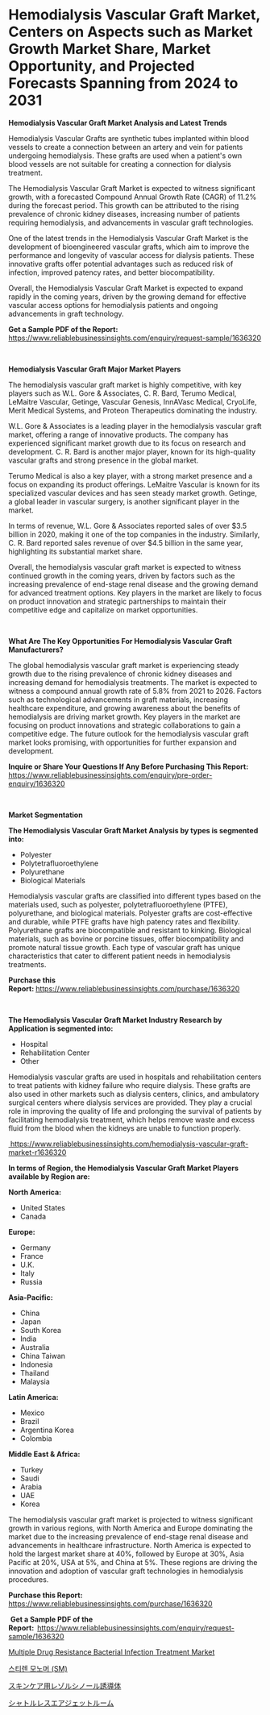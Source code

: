 <p><h1>Hemodialysis Vascular Graft Market, Centers on Aspects such as Market Growth Market Share, Market Opportunity, and Projected Forecasts Spanning from 2024 to 2031</h1></p><p><strong>Hemodialysis Vascular Graft Market Analysis and Latest Trends</strong></p>
<p><p>Hemodialysis Vascular Grafts are synthetic tubes implanted within blood vessels to create a connection between an artery and vein for patients undergoing hemodialysis. These grafts are used when a patient's own blood vessels are not suitable for creating a connection for dialysis treatment.</p><p>The Hemodialysis Vascular Graft Market is expected to witness significant growth, with a forecasted Compound Annual Growth Rate (CAGR) of 11.2% during the forecast period. This growth can be attributed to the rising prevalence of chronic kidney diseases, increasing number of patients requiring hemodialysis, and advancements in vascular graft technologies.</p><p>One of the latest trends in the Hemodialysis Vascular Graft Market is the development of bioengineered vascular grafts, which aim to improve the performance and longevity of vascular access for dialysis patients. These innovative grafts offer potential advantages such as reduced risk of infection, improved patency rates, and better biocompatibility.</p><p>Overall, the Hemodialysis Vascular Graft Market is expected to expand rapidly in the coming years, driven by the growing demand for effective vascular access options for hemodialysis patients and ongoing advancements in graft technology.</p></p>
<p><strong>Get a Sample PDF of the Report:&nbsp;</strong> <a href="https://www.reliablebusinessinsights.com/enquiry/request-sample/1636320">https://www.reliablebusinessinsights.com/enquiry/request-sample/1636320</a></p>
<p>&nbsp;</p>
<p><strong>Hemodialysis Vascular Graft Major Market Players</strong></p>
<p><p>The hemodialysis vascular graft market is highly competitive, with key players such as W.L. Gore & Associates, C. R. Bard, Terumo Medical, LeMaitre Vascular, Getinge, Vascular Genesis, InnAVasc Medical, CryoLife, Merit Medical Systems, and Proteon Therapeutics dominating the industry. </p><p>W.L. Gore & Associates is a leading player in the hemodialysis vascular graft market, offering a range of innovative products. The company has experienced significant market growth due to its focus on research and development. C. R. Bard is another major player, known for its high-quality vascular grafts and strong presence in the global market. </p><p>Terumo Medical is also a key player, with a strong market presence and a focus on expanding its product offerings. LeMaitre Vascular is known for its specialized vascular devices and has seen steady market growth. Getinge, a global leader in vascular surgery, is another significant player in the market.</p><p>In terms of revenue, W.L. Gore & Associates reported sales of over $3.5 billion in 2020, making it one of the top companies in the industry. Similarly, C. R. Bard reported sales revenue of over $4.5 billion in the same year, highlighting its substantial market share.</p><p>Overall, the hemodialysis vascular graft market is expected to witness continued growth in the coming years, driven by factors such as the increasing prevalence of end-stage renal disease and the growing demand for advanced treatment options. Key players in the market are likely to focus on product innovation and strategic partnerships to maintain their competitive edge and capitalize on market opportunities.</p></p>
<p>&nbsp;</p>
<p><strong>What Are The Key Opportunities For Hemodialysis Vascular Graft Manufacturers?</strong></p>
<p><p>The global hemodialysis vascular graft market is experiencing steady growth due to the rising prevalence of chronic kidney diseases and increasing demand for hemodialysis treatments. The market is expected to witness a compound annual growth rate of 5.8% from 2021 to 2026. Factors such as technological advancements in graft materials, increasing healthcare expenditure, and growing awareness about the benefits of hemodialysis are driving market growth. Key players in the market are focusing on product innovations and strategic collaborations to gain a competitive edge. The future outlook for the hemodialysis vascular graft market looks promising, with opportunities for further expansion and development.</p></p>
<p><strong>Inquire or Share Your Questions If Any Before Purchasing This Report:</strong> <a href="https://www.reliablebusinessinsights.com/enquiry/pre-order-enquiry/1636320">https://www.reliablebusinessinsights.com/enquiry/pre-order-enquiry/1636320</a></p>
<p>&nbsp;</p>
<p><strong>Market Segmentation</strong></p>
<p><strong>The Hemodialysis Vascular Graft Market Analysis by types is segmented into:</strong></p>
<p><ul><li>Polyester</li><li>Polytetrafluoroethylene</li><li>Polyurethane</li><li>Biological Materials</li></ul></p>
<p><p>Hemodialysis vascular grafts are classified into different types based on the materials used, such as polyester, polytetrafluoroethylene (PTFE), polyurethane, and biological materials. Polyester grafts are cost-effective and durable, while PTFE grafts have high patency rates and flexibility. Polyurethane grafts are biocompatible and resistant to kinking. Biological materials, such as bovine or porcine tissues, offer biocompatibility and promote natural tissue growth. Each type of vascular graft has unique characteristics that cater to different patient needs in hemodialysis treatments.</p></p>
<p><strong>Purchase this Report:&nbsp;</strong><a href="https://www.reliablebusinessinsights.com/purchase/1636320">https://www.reliablebusinessinsights.com/purchase/1636320</a></p>
<p>&nbsp;</p>
<p><strong>The Hemodialysis Vascular Graft Market Industry Research by Application is segmented into:</strong></p>
<p><ul><li>Hospital</li><li>Rehabilitation Center</li><li>Other</li></ul></p>
<p><p>Hemodialysis vascular grafts are used in hospitals and rehabilitation centers to treat patients with kidney failure who require dialysis. These grafts are also used in other markets such as dialysis centers, clinics, and ambulatory surgical centers where dialysis services are provided. They play a crucial role in improving the quality of life and prolonging the survival of patients by facilitating hemodialysis treatment, which helps remove waste and excess fluid from the blood when the kidneys are unable to function properly.</p></p>
<p><a href="https://www.reliablebusinessinsights.com/hemodialysis-vascular-graft-market-r1636320">&nbsp;https://www.reliablebusinessinsights.com/hemodialysis-vascular-graft-market-r1636320</a></p>
<p><strong>In terms of Region, the Hemodialysis Vascular Graft Market Players available by Region are:</strong></p>
<p>
    <p> <strong> North America: </strong>
        <ul>
            <li>United States</li>
            <li>Canada</li>
        </ul>
        </p> 
    <p> <strong> Europe: </strong>
        <ul>
            <li>Germany</li>
            <li>France</li>
            <li>U.K.</li>
            <li>Italy</li>
            <li>Russia</li>
        </ul>
        </p> 
    <p> <strong> Asia-Pacific: </strong>
        <ul>
            <li>China</li>
            <li>Japan</li>
            <li>South Korea</li>
            <li>India</li>
            <li>Australia</li>
            <li>China Taiwan</li>
            <li>Indonesia</li>
            <li>Thailand</li>
            <li>Malaysia</li>
        </ul>
        </p> 
    <p> <strong> Latin America: </strong>
        <ul>
            <li>Mexico</li>
            <li>Brazil</li>
            <li>Argentina Korea</li>
            <li>Colombia</li>
        </ul>
        </p> 
    <p> <strong> Middle East & Africa: </strong>
        <ul>
            <li>Turkey</li>
            <li>Saudi</li>
            <li>Arabia</li>
            <li>UAE</li>
            <li>Korea</li>
        </ul>
    </p>
    </p>
<p><p>The hemodialysis vascular graft market is projected to witness significant growth in various regions, with North America and Europe dominating the market due to the increasing prevalence of end-stage renal disease and advancements in healthcare infrastructure. North America is expected to hold the largest market share at 40%, followed by Europe at 30%, Asia Pacific at 20%, USA at 5%, and China at 5%. These regions are driving the innovation and adoption of vascular graft technologies in hemodialysis procedures.</p></p>
<p><strong>Purchase this Report: </strong><a href="https://www.reliablebusinessinsights.com/purchase/1636320">https://www.reliablebusinessinsights.com/purchase/1636320</a></p>
<p>&nbsp;<strong>Get a Sample PDF of the Report:&nbsp;&nbsp;</strong><a href="https://www.reliablebusinessinsights.com/enquiry/request-sample/1636320">https://www.reliablebusinessinsights.com/enquiry/request-sample/1636320</a></p>
<p><strong></strong></p>
<p><p><a href="https://github.com/bobicer/Market-Research-Report-List-3/blob/main/multiple-drug-resistance-bacterial-infection-treatment-market.md">Multiple Drug Resistance Bacterial Infection Treatment Market</a></p><p><a href="https://github.com/solomonbode85/Market-Research-Report-List-1/blob/main/807441185027.md">스티렌 모노머 (SM)</a></p><p><a href="https://github.com/Fatimaklein1/Market-Research-Report-List-1/blob/main/568293592290.md">スキンケア用レゾルシノール誘導体</a></p><p><a href="https://github.com/CloydAbbott2023/Market-Research-Report-List-1/blob/main/468194992289.md">シャトルレスエアジェットルーム</a></p></p>